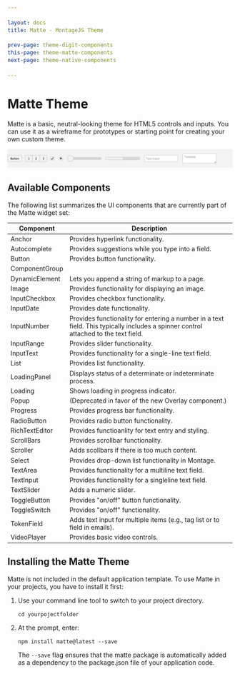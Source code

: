 ```yaml
---

layout: docs
title: Matte - MontageJS Theme

prev-page: theme-digit-components
this-page: theme-matte-components
next-page: theme-native-components

---
```



# Matte Theme

Matte is a basic, neutral-looking theme for HTML5 controls and inputs. You can use it as a wireframe for prototypes or starting point for creating your own custom theme.

![Matte](/images/themes/matte.png)

## Available Components
The following list summarizes the UI components that are currently part of the Matte widget set:

Component | Description
------------ | -------------
Anchor | Provides hyperlink functionality.
Autocomplete | Provides suggestions while you type into a field.
Button | Provides button functionality.
ComponentGroup | 
DynamicElement | Lets you append a string of markup to a page.
Image | Provides functionality for displaying an image.
InputCheckbox | Provides checkbox functionality.
InputDate | Provides date functionality.
InputNumber | Provides functionality for entering a number in a text field. This typically includes a spinner control attached to the text field.
InputRange | Provides slider functionality.
InputText | Provides functionality for a single-line text field.
List | Provides list functionality.
LoadingPanel | Displays status of a determinate or indeterminate process.
Loading | Shows loading in progress indicator.
Popup | (Deprecated in favor of the new Overlay component.)
Progress | Provides progress bar functionality.
RadioButton | Provides radio button functionality.
RichTextEditor | Provides functioanlity for text entry and styling.
ScrollBars | Provides scrollbar functionality.
Scroller | Adds scollbars if there is too much content.
Select | Provides drop-down list functionality in Montage.
TextArea | Provides functionality for a multiline text field.
TextInput | Provides functionality for a singleline text field.
TextSlider | Adds a numeric slider.
ToggleButton | Provides "on/off" button functionality.
ToggleSwitch | Provides "on/off" functionality.
TokenField | Adds text input for multiple items (e.g., tag list or to field in emails).
VideoPlayer | Provides basic video controls.


## Installing the Matte Theme

Matte is not included in the default application template. To use Matte in your projects, you have to install it first:

1. Use your command line tool to switch to your project directory.

    ```
    cd yourpojectfolder
    ```
    
2. At the prompt, enter:

    ```
    npm install matte@latest --save
    ```
    
    The `--save` flag ensures that the matte package is automatically added as a dependency to the package.json file of your application code.